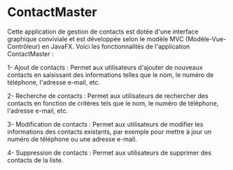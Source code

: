 # ContactMaster
Cette application de gestion de contacts est dotée d'une interface graphique conviviale et est développée selon le modèle MVC (Modèle-Vue-Contrôleur) en JavaFX.
Voici les fonctionnalités de l'application ContactMaster : 

1- Ajout de contacts : Permet aux utilisateurs d'ajouter de nouveaux contacts en saisissant des informations telles que le nom, le numéro de téléphone, l'adresse e-mail, etc.

2- Recherche de contacts : Permet aux utilisateurs de rechercher des contacts en fonction de critères tels que le nom, le numéro de téléphone, l'adresse e-mail, etc.

3- Modification de contacts : Permet aux utilisateurs de modifier les informations des contacts existants, par exemple pour mettre à jour un numéro de téléphone ou une adresse e-mail.

4- Suppression de contacts : Permet aux utilisateurs de supprimer des contacts de la liste.
